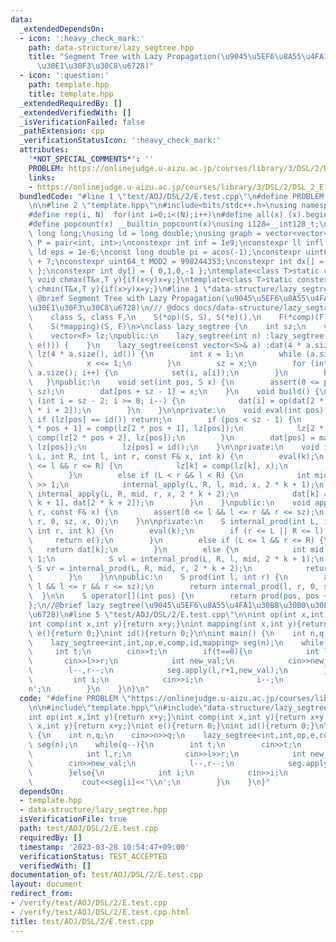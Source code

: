 ```yaml
---
data:
  _extendedDependsOn:
  - icon: ':heavy_check_mark:'
    path: data-structure/lazy_segtree.hpp
    title: "Segment Tree with Lazy Propagation(\u9045\u5EF6\u8A55\u4FA1\u30BB\u30B0\
      \u30E1\u30F3\u30C8\u6728)"
  - icon: ':question:'
    path: template.hpp
    title: template.hpp
  _extendedRequiredBy: []
  _extendedVerifiedWith: []
  _isVerificationFailed: false
  _pathExtension: cpp
  _verificationStatusIcon: ':heavy_check_mark:'
  attributes:
    '*NOT_SPECIAL_COMMENTS*': ''
    PROBLEM: https://onlinejudge.u-aizu.ac.jp/courses/library/3/DSL/2/DSL_2_E
    links:
    - https://onlinejudge.u-aizu.ac.jp/courses/library/3/DSL/2/DSL_2_E
  bundledCode: "#line 1 \"test/AOJ/DSL/2/E.test.cpp\"\n#define PROBLEM \"https://onlinejudge.u-aizu.ac.jp/courses/library/3/DSL/2/DSL_2_E\"\
    \n\n#line 2 \"template.hpp\"\n#include<bits/stdc++.h>\nusing namespace std;\n\
    #define rep(i, N)  for(int i=0;i<(N);i++)\n#define all(x) (x).begin(),(x).end()\n\
    #define popcount(x) __builtin_popcount(x)\nusing i128=__int128_t;\nusing ll =\
    \ long long;\nusing ld = long double;\nusing graph = vector<vector<int>>;\nusing\
    \ P = pair<int, int>;\nconstexpr int inf = 1e9;\nconstexpr ll infl = 1e18;\nconstexpr\
    \ ld eps = 1e-6;\nconst long double pi = acos(-1);\nconstexpr uint64_t MOD = 1e9\
    \ + 7;\nconstexpr uint64_t MOD2 = 998244353;\nconstexpr int dx[] = { 1,0,-1,0\
    \ };\nconstexpr int dy[] = { 0,1,0,-1 };\ntemplate<class T>static constexpr inline\
    \ void chmax(T&x,T y){if(x<y)x=y;}\ntemplate<class T>static constexpr inline void\
    \ chmin(T&x,T y){if(x>y)x=y;}\n#line 1 \"data-structure/lazy_segtree.hpp\"\n///\
    \ @brief Segment Tree with Lazy Propagation(\u9045\u5EF6\u8A55\u4FA1\u30BB\u30B0\
    \u30E1\u30F3\u30C8\u6728)\n/// @docs docs/data-structure/lazy_segtree.md\ntemplate<\n\
    \    class S, class F,\n    S(*op)(S, S), S(*e)(),\n    F(*comp)(F, F), F(*id)(),\n\
    \    S(*mapping)(S, F)\n>\nclass lazy_segtree {\n    int sz;\n    vector<S> dat;\n\
    \    vector<F> lz;\npublic:\n    lazy_segtree(int n) :lazy_segtree(vector<S>(n,\
    \ e())) {    }\n    lazy_segtree(const vector<S>& a) :dat(4 * a.size(), e()),\
    \ lz(4 * a.size(), id()) {\n        int x = 1;\n        while (a.size() > x) {\n\
    \            x <<= 1;\n        }\n        sz = x;\n        for (int i = 0; i <\
    \ a.size(); i++) {\n            set(i, a[i]);\n        }\n        build();\n \
    \   }\npublic:\n    void set(int pos, S x) {\n        assert(0 <= pos && pos <\
    \ sz);\n        dat[pos + sz - 1] = x;\n    }\n    void build() {\n        for\
    \ (int i = sz - 2; i >= 0; i--) {\n            dat[i] = op(dat[2 * i + 1], dat[2\
    \ * i + 2]);\n        }\n    }\n\nprivate:\n    void eval(int pos) {\n       \
    \ if (lz[pos] == id()) return;\n        if (pos < sz - 1) {\n            lz[2\
    \ * pos + 1] = comp(lz[2 * pos + 1], lz[pos]);\n            lz[2 * pos + 2] =\
    \ comp(lz[2 * pos + 2], lz[pos]);\n        }\n        dat[pos] = mapping(dat[pos],\
    \ lz[pos]);\n        lz[pos] = id();\n    }\n\nprivate:\n    void internal_apply(int\
    \ L, int R, int l, int r, const F& x, int k) {\n        eval(k);\n        if (L\
    \ <= l && r <= R) {\n            lz[k] = comp(lz[k], x);\n            eval(k);\n\
    \        }\n        else if (L < r && l < R) {\n            int mid = (l + r)\
    \ >> 1;\n            internal_apply(L, R, l, mid, x, 2 * k + 1);\n           \
    \ internal_apply(L, R, mid, r, x, 2 * k + 2);\n            dat[k] = op(dat[2 *\
    \ k + 1], dat[2 * k + 2]);\n        }\n    }\npublic:\n    void apply(int l, int\
    \ r, const F& x) {\n        assert(0 <= l && l <= r && r <= sz);\n        internal_apply(l,\
    \ r, 0, sz, x, 0);\n    }\n\nprivate:\n    S internal_prod(int L, int R, int l,\
    \ int r, int k) {\n        eval(k);\n        if (r <= L || R <= l) {\n       \
    \     return e();\n        }\n        else if (L <= l && r <= R) {\n         \
    \   return dat[k];\n        }\n        else {\n            int mid = (l + r) >>\
    \ 1;\n            S vl = internal_prod(L, R, l, mid, 2 * k + 1);\n           \
    \ S vr = internal_prod(L, R, mid, r, 2 * k + 2);\n            return op(vl, vr);\n\
    \        }\n    }\n\npublic:\n    S prod(int l, int r) {\n        assert(0 <=\
    \ l && l <= r && r <= sz);\n        return internal_prod(l, r, 0, sz, 0);\n  \
    \  }\n\n    S operator[](int pos) {\n        return prod(pos, pos + 1);\n    }\n\
    };\n//@brief lazy segtree(\u9045\u5EF6\u8A55\u4FA1\u30BB\u30B0\u30E1\u30F3\u30C8\
    \u6728)\n#line 5 \"test/AOJ/DSL/2/E.test.cpp\"\n\nint op(int x,int y){return x+y;}\n\
    int comp(int x,int y){return x+y;}\nint mapping(int x,int y){return x+y;}\nint\
    \ e(){return 0;}\nint id(){return 0;}\n\nint main() {\n    int n,q;\n    cin>>n>>q;\n\
    \    lazy_segtree<int,int,op,e,comp,id,mapping> seg(n);\n    while(q--){\n   \
    \     int t;\n        cin>>t;\n        if(t==0){\n            int l,r;\n     \
    \       cin>>l>>r;\n            int new_val;\n            cin>>new_val;\n    \
    \        l--,r--;\n            seg.apply(l,r+1,new_val);\n        }else{\n   \
    \         int i;\n            cin>>i;\n            i--;\n            cout<<seg[i]<<'\\\
    n';\n        }\n    }\n}\n"
  code: "#define PROBLEM \"https://onlinejudge.u-aizu.ac.jp/courses/library/3/DSL/2/DSL_2_E\"\
    \n\n#include\"template.hpp\"\n#include\"data-structure/lazy_segtree.hpp\"\n\n\
    int op(int x,int y){return x+y;}\nint comp(int x,int y){return x+y;}\nint mapping(int\
    \ x,int y){return x+y;}\nint e(){return 0;}\nint id(){return 0;}\n\nint main()\
    \ {\n    int n,q;\n    cin>>n>>q;\n    lazy_segtree<int,int,op,e,comp,id,mapping>\
    \ seg(n);\n    while(q--){\n        int t;\n        cin>>t;\n        if(t==0){\n\
    \            int l,r;\n            cin>>l>>r;\n            int new_val;\n    \
    \        cin>>new_val;\n            l--,r--;\n            seg.apply(l,r+1,new_val);\n\
    \        }else{\n            int i;\n            cin>>i;\n            i--;\n \
    \           cout<<seg[i]<<'\\n';\n        }\n    }\n}"
  dependsOn:
  - template.hpp
  - data-structure/lazy_segtree.hpp
  isVerificationFile: true
  path: test/AOJ/DSL/2/E.test.cpp
  requiredBy: []
  timestamp: '2023-03-28 10:54:47+09:00'
  verificationStatus: TEST_ACCEPTED
  verifiedWith: []
documentation_of: test/AOJ/DSL/2/E.test.cpp
layout: document
redirect_from:
- /verify/test/AOJ/DSL/2/E.test.cpp
- /verify/test/AOJ/DSL/2/E.test.cpp.html
title: test/AOJ/DSL/2/E.test.cpp
---
```

